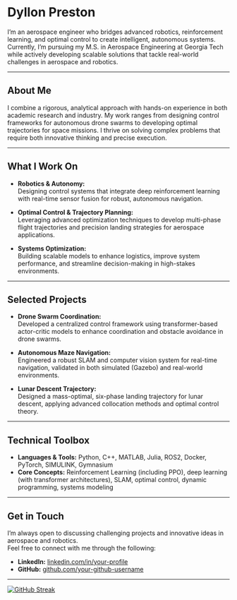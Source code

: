 # Dyllon Preston

I’m an aerospace engineer who bridges advanced robotics, reinforcement learning, and optimal control to create intelligent, autonomous systems. Currently, I’m pursuing my M.S. in Aerospace Engineering at Georgia Tech while actively developing scalable solutions that tackle real-world challenges in aerospace and robotics.

---

## About Me

I combine a rigorous, analytical approach with hands-on experience in both academic research and industry. My work ranges from designing control frameworks for autonomous drone swarms to developing optimal trajectories for space missions. I thrive on solving complex problems that require both innovative thinking and precise execution.

---

## What I Work On

- **Robotics & Autonomy:**  
  Designing control systems that integrate deep reinforcement learning with real-time sensor fusion for robust, autonomous navigation.

- **Optimal Control & Trajectory Planning:**  
  Leveraging advanced optimization techniques to develop multi-phase flight trajectories and precision landing strategies for aerospace applications.

- **Systems Optimization:**  
  Building scalable models to enhance logistics, improve system performance, and streamline decision-making in high-stakes environments.

---

## Selected Projects

- **Drone Swarm Coordination:**  
  Developed a centralized control framework using transformer-based actor-critic models to enhance coordination and obstacle avoidance in drone swarms.

- **Autonomous Maze Navigation:**  
  Engineered a robust SLAM and computer vision system for real-time navigation, validated in both simulated (Gazebo) and real-world environments.

- **Lunar Descent Trajectory:**  
  Designed a mass-optimal, six-phase landing trajectory for lunar descent, applying advanced collocation methods and optimal control theory.

---

## Technical Toolbox

- **Languages & Tools:** Python, C++, MATLAB, Julia, ROS2, Docker, PyTorch, SIMULINK, Gymnasium  
- **Core Concepts:** Reinforcement Learning (including PPO), deep learning (with transformer architectures), SLAM, optimal control, dynamic programming, systems modeling

---

## Get in Touch

I’m always open to discussing challenging projects and innovative ideas in aerospace and robotics.  
Feel free to connect with me through the following:


- **LinkedIn:** [linkedin.com/in/your-profile](https://www.linkedin.com/in/dyllonpreston/)
- **GitHub:** [github.com/your-github-username](https://github.com/Dyllon-Preston)

---

[![GitHub Streak](https://github-readme-streak-stats.herokuapp.com/?user=Dyllon-Preston)](https://git.io/streak-stats)
